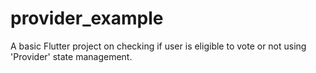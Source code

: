 # provider_example

A basic Flutter project on checking if user is eligible to vote or not using 'Provider' state management.
